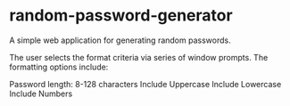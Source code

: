 # random-password-generator
A simple web application for generating random passwords. 

The user selects the format criteria via series of window prompts. The formatting options include: 

Password length: 8-128 characters
Include Uppercase
Include Lowercase
Include Numbers
